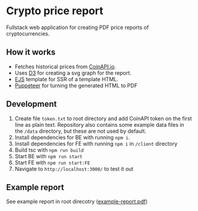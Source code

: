 # Crypto price report

Fullstack web application for creating PDF price reports of cryptocurrencies.

## How it works

* Fetches historical prices from [CoinAPI.io](https://www.coinapi.io/).
* Uses [D3](https://www.npmjs.com/package/d3) for creating a svg graph for the report.
* [EJS](https://www.npmjs.com/package/ejs) template for SSR of a template HTML.
* [Puppeteer](https://www.npmjs.com/package/puppeteer) for turning the generated HTML to PDF

## Development

1. Create file `token.txt` to root directory and add CoinAPI token on the first line as plain text. Repository also contains some example data files in the `/data` directory, but these are not used by default.
2. Install dependencies for BE with running `npm i`.
3. Install dependencies for FE with running `npm i` in `/client` directory
4. Build tsc with `npm run build`
5. Start BE with `npm run start`
6. Start FE with `npm run start:FE`
7. Navigate to `http://localhost:3000/` to test it out

## Example report

See example report in root direcotry ([example-report.pdf](https://github.com/reinson/crypto-price-report/blob/master/example-report.pdf))
